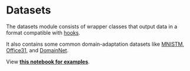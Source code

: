 # Datasets

The datasets module consists of wrapper classes that output data in a format compatible with [hooks](../hooks/index.md).

It also contains some common domain-adaptation datasets like [MNISTM](mnistm.md), [Office31](office31.md), and [DomainNet](domainnet.md).

View **[this notebook for examples](https://github.com/KevinMusgrave/pytorch-adapt/tree/main/examples/notebooks/docs_examples/Datasets.ipynb)**.